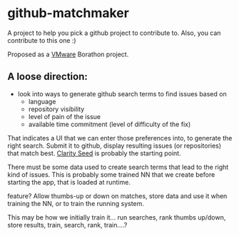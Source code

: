 # github-matchmaker

A project to help you pick a github project to contribute to.  Also, you can contribute to this one :)

Proposed as a [VMware](http://www.vmware.com) Borathon project.



## A loose direction:

* look into ways to generate github search terms to find issues based on
  *  language
  * repository visibility
  * level of pain of the issue
  * available time commitment (level of difficulty of the fix)

That indicates a UI that we can enter those preferences into,
to generate the right search.  Submit it to github,
display resulting issues (or repositories) that match best.
[Clarity Seed](https://github.com/vmware/clarity-seed) is probably the starting point.

There must be some data used to create search terms that lead to the right kind of issues.  This is probably some trained NN that we create before starting the app, that is loaded at runtime.

feature? Allow thumbs-up or down on matches, store data and use it when training the NN, or to train the running system.

This may be how we initially train it... run searches, rank thumbs up/down, store results, train, search, rank, train....?

